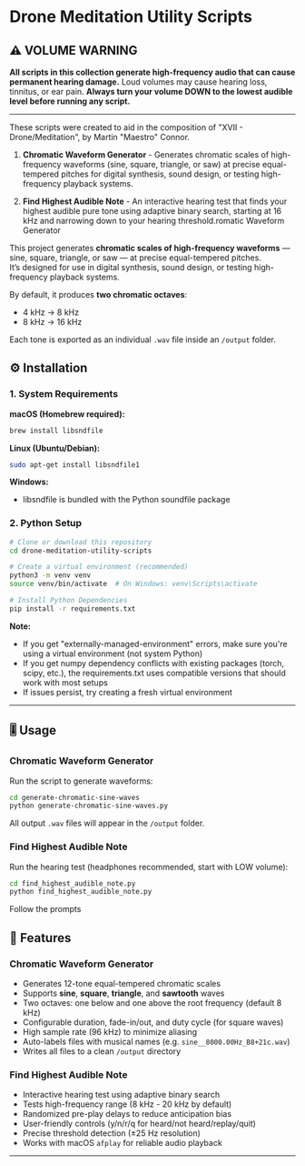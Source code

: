 # Drone Meditation Utility Scripts

## ⚠️ VOLUME WARNING
**All scripts in this collection generate high-frequency audio that can cause permanent hearing damage.** Loud volumes may cause hearing loss, tinnitus, or ear pain. **Always turn your volume DOWN to the lowest audible level before running any script.**

---

These scripts were created to aid in the composition of "XVII - Drone/Meditation", by Martin "Maestro" Connor.

1. **Chromatic Waveform Generator** - Generates chromatic scales of high-frequency waveforms (sine, square, triangle, or saw) at precise equal-tempered pitches for digital synthesis, sound design, or testing high-frequency playback systems.

2. **Find Highest Audible Note** - An interactive hearing test that finds your highest audible pure tone using adaptive binary search, starting at 16 kHz and narrowing down to your hearing threshold.romatic Waveform Generator

This project generates **chromatic scales of high-frequency waveforms** — sine, square, triangle, or saw — at precise equal-tempered pitches.  
It’s designed for use in digital synthesis, sound design, or testing high-frequency playback systems.

By default, it produces **two chromatic octaves**:
- 4 kHz → 8 kHz  
- 8 kHz → 16 kHz  

Each tone is exported as an individual `.wav` file inside an `/output` folder.

## ⚙️ Installation

### 1. System Requirements
**macOS (Homebrew required):**
```bash
brew install libsndfile
```

**Linux (Ubuntu/Debian):**
```bash
sudo apt-get install libsndfile1
```

**Windows:**
- libsndfile is bundled with the Python soundfile package

### 2. Python Setup
```bash
# Clone or download this repository
cd drone-meditation-utility-scripts

# Create a virtual environment (recommended)
python3 -m venv venv
source venv/bin/activate  # On Windows: venv\Scripts\activate

# Install Python Dependencies
pip install -r requirements.txt
```

**Note:** 
- If you get "externally-managed-environment" errors, make sure you're using a virtual environment (not system Python)
- If you get numpy dependency conflicts with existing packages (torch, scipy, etc.), the requirements.txt uses compatible versions that should work with most setups
- If issues persist, try creating a fresh virtual environment

---

## 🎚️ Usage

### Chromatic Waveform Generator
Run the script to generate waveforms:

```bash
cd generate-chromatic-sine-waves
python generate-chromatic-sine-waves.py
```

All output `.wav` files will appear in the `/output` folder.

### Find Highest Audible Note
Run the hearing test (headphones recommended, start with LOW volume):

```bash
cd find_highest_audible_note.py
python find_highest_audible_note.py
```

Follow the prompts


## 🚀 Features

### Chromatic Waveform Generator
- Generates 12-tone equal-tempered chromatic scales
- Supports **sine**, **square**, **triangle**, and **sawtooth** waves
- Two octaves: one below and one above the root frequency (default 8 kHz)
- Configurable duration, fade-in/out, and duty cycle (for square waves)
- High sample rate (96 kHz) to minimize aliasing
- Auto-labels files with musical names (e.g. `sine__8000.00Hz_B8+21c.wav`)
- Writes all files to a clean `/output` directory

### Find Highest Audible Note
- Interactive hearing test using adaptive binary search
- Tests high-frequency range (8 kHz - 20 kHz by default)
- Randomized pre-play delays to reduce anticipation bias
- User-friendly controls (y/n/r/q for heard/not heard/replay/quit)
- Precise threshold detection (±25 Hz resolution)
- Works with macOS `afplay` for reliable audio playback

---
